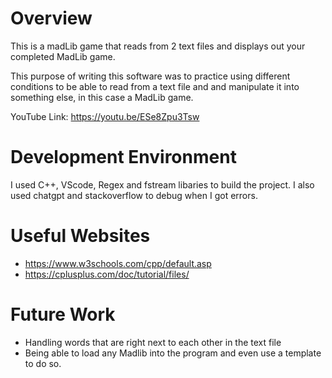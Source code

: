 # Overview

This is a madLib game that reads from 2 text files and displays out your completed MadLib game.

This purpose of writing this software was to practice using different conditions to be able to read from a text file and and manipulate it into something else, in this case a MadLib game.

YouTube Link: https://youtu.be/ESe8Zpu3Tsw 

# Development Environment

I used C++, VScode, Regex and fstream libaries to build the project. I also used chatgpt and stackoverflow to debug when I got errors.

# Useful Websites


- https://www.w3schools.com/cpp/default.asp
- https://cplusplus.com/doc/tutorial/files/

# Future Work

- Handling words that are right next to each other in the text file
- Being able to load any Madlib into the program and even use a template to do so.
